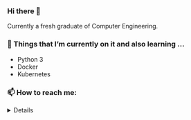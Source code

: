 ### Hi there 👋

Currently a fresh graduate of Computer Engineering. 

### 🌱 Things that I’m currently on it and also learning ...
- Python 3
- Docker
- Kubernetes

### 📫 How to reach me: 
<details>echo Zm1tb2NodGFyQGdtYWlsLmNvbQ== | base64 -d</details>

<!--
**fmmochtar/fmmochtar** is a ✨ _special_ ✨ repository because its `README.md` (this file) appears on your GitHub profile.

Here are some ideas to get you started:

- 🔭 I’m currently working on ...



- 👯 I’m looking to collaborate on ...
- 🤔 I’m looking for help with ...
- 💬 Ask me about ...

-->
